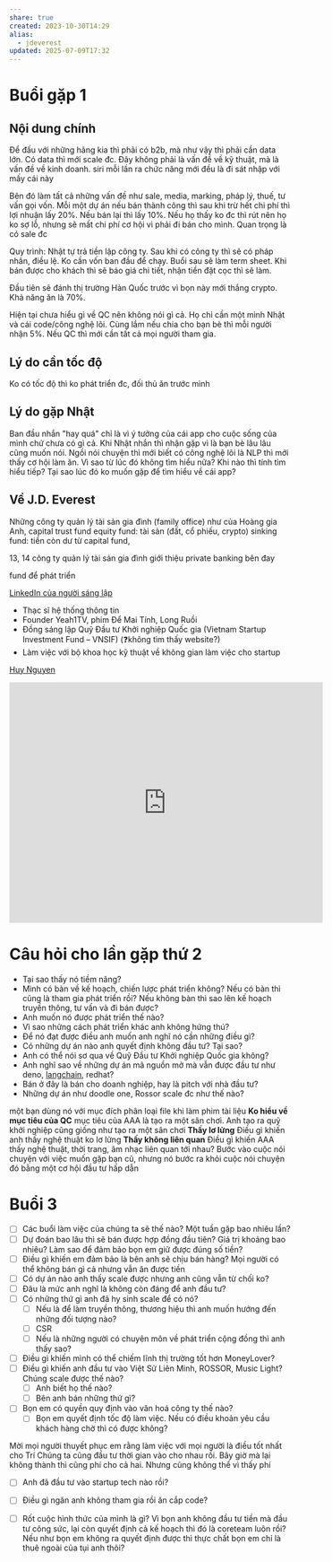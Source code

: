 ```yaml
---
share: true
created: 2023-10-30T14:29
alias:
  - jdeverest
updated: 2025-07-09T17:32
---
```

# Buổi gặp 1
## Nội dung chính
Để đấu với những hãng kia thì phải có b2b, mà như vậy thì phải cần data lớn. Có data thì mới scale đc. Đây không phải là vấn đề về kỹ thuật, mà là vấn đề về kinh doanh.
siri mỗi lần ra chức năng mới đều là đi sát nhập với mấy cái này

Bên đó làm tất cả những vấn đề như sale, media, marking, pháp lý, thuế, tư vấn gọi vốn. Mỗi một dự án nếu bán thành công thì sau khi trừ hết chi phí thì lợi nhuận lấy 20%. Nếu bán lại thì lấy 10%. Nếu họ thấy ko đc thì rút nên họ ko sợ lỗ, nhưng sẽ mất chi phí cơ hội vì phải đi bán cho mình. Quan trọng là có sale đc 

Quy trình: Nhật tự trả tiền lập công ty. Sau khi có công ty thì sẽ có pháp nhân, điều lệ. Ko cần vốn ban đầu để chạy. Buổi sau sẽ làm term sheet. Khi bán được cho khách thì sẽ báo giá chi tiết, nhận tiền đặt cọc thì sẽ làm.

Đầu tiên sẽ đánh thị trường Hàn Quốc trước vì bọn này mới thắng crypto. Khả năng ăn là 70%.

Hiện tại chưa hiểu gì về QC nên không nói gì cả. Họ chỉ cần một mình Nhật và cái code/công nghệ lõi. Cùng lắm nếu chia cho bạn bè thì mỗi người nhận 5%. Nếu QC thì mới cần tất cả mọi người tham gia.

## Lý do cần tốc độ
Ko có tốc độ thì ko phát triển đc, đối thủ ăn trước mình

## Lý do gặp Nhật
Ban đầu nhắn "hay quá" chỉ là vì ý tưởng của cái app cho cuộc sống của mình chứ chưa có gì cả. Khi Nhật nhắn thì nhận gặp vì là bạn bè lâu lâu cũng muốn nói. Ngồi nói chuyện thì mới biết có công nghệ lõi là NLP thì mới thấy cơ hội làm ăn.
Vì sao từ lúc đó không tìm hiểu nữa?
Khi nào thì tính tìm hiểu tiếp? 
Tại sao lúc đó ko muốn gặp để tìm hiểu về cái app?

## Về J.D. Everest
Những công ty quản lý tài sản gia đình (family office) như của Hoàng gia Anh,
capital trust fund
equity fund: tài sản (đất, cổ phiếu, crypto) 
sinking fund: tiền còn dư từ capital fund,

13, 14 công ty quản lý tài sản gia đình
giới thiệu private banking bên đay

fund để phát triển

[LinkedIn của người sáng lập](https://www.linkedin.com/in/swimano/)
- Thạc sĩ hệ thống thông tin
- Founder Yeah1TV, phim Để Mai Tính, Long Ruồi
- Đồng sáng lập Quỹ Đầu tư Khởi nghiệp Quốc gia (Vietnam Startup Investment Fund – VNSIF) (❓không tìm thấy website?) 
- Làm việc với bộ khoa học kỹ thuật về không gian làm việc cho startup

[Huy Nguyen](https://www.facebook.com/profile.php?id=100000718890989)
<iframe src="https://www.facebook.com/plugins/video.php?height=314&href=https%3A%2F%2Fwww.facebook.com%2F61550794873460%2Fvideos%2F274851804937626%2F&show_text=true&width=560&t=0" width="560" height="429" style="border:none;overflow:hidden" scrolling="no" frameborder="0" allowfullscreen="true" allow="autoplay; clipboard-write; encrypted-media; picture-in-picture; web-share" allowFullScreen="true"></iframe>

# Câu hỏi cho lần gặp thứ 2
- Tại sao thấy nó tiềm năng?
- Mình có bàn về kế hoạch, chiến lược phát triển không? Nếu có bàn thì cũng là tham gia phát triển rồi? Nếu không bàn thì sao lên kế hoạch truyền thông, tư vấn và đi bán được?
- Anh muốn nó được phát triển thế nào?
- Vì sao những cách phát triển khác anh không hứng thú?
- Để nó đạt được điều anh muốn anh nghĩ nó cần những điều gì?
- Có những dự án nào anh quyết định không đầu tư? Tại sao?
- Anh có thể nói sơ qua về Quỹ Đầu tư Khởi nghiệp Quốc gia không?
- Anh nghĩ sao về những dự án mã nguồn mở mà vẫn được đầu tư như deno, [langchain](https://blog.langchain.dev/announcing-our-10m-seed-round-led-by-benchmark/), redhat?
- Bán ở đây là bán cho doanh nghiệp, hay là pitch với nhà đầu tư?
- Những dự án như doodle one, Rossor scale đc như thế nào? 


một bạn dùng nó với mục đích phân loại file khi làm phim tài liệu
**Ko hiểu về mục tiêu của QC** mục tiêu của AAA là tạo ra một sân chơi. Anh tạo ra quỹ khởi nghiệp cũng giống như tạo ra một sân chơi
**Thấy lơ lửng** Điều gì khiến anh thấy nghệ thuật ko lơ lửng
**Thấy không liên quan** Điều gì khiến AAA thấy nghệ thuật, thời trang, âm nhạc liên quan tới nhau?
Bước vào cuộc nói chuyện với việc muốn gặp bạn cũ, nhưng nó bước ra khỏi cuộc nói chuyện đó bằng một cơ hội đầu tư hấp dẫn

# Buổi 3
- [ ] Các buổi làm việc của chúng ta sẽ thế nào? Một tuần gặp bao nhiêu lần? 
- [ ] Dự đoán bao lâu thì sẽ bán được hợp đồng đầu tiên? Giá trị khoảng bao nhiêu? Làm sao để đảm bảo bọn em giữ được đúng số tiền?
- [ ] Điều gì khiến em đảm bảo là bên anh sẽ chịu bán hàng? Mọi người có thể không bán gì cả nhưng vẫn ăn được tiền
- [ ] Có dự án nào anh thấy scale được nhưng anh cũng vẫn từ chối ko?
- [ ] Đâu là mức anh nghĩ là không còn đáng để anh đầu tư?
- [ ] Có những thứ gì anh đã hy sinh scale để có nó? 
	- [ ] Nếu là để làm truyền thông, thương hiệu thì anh muốn hướng đến những đối tượng nào? 
	- [ ] CSR
	- [ ] Nếu là những người có chuyên môn về phát triển cộng đồng thì anh thấy sao? 
- [ ] Điều gì khiến mình có thể chiếm lĩnh thị trường tốt hơn MoneyLover?
- [ ] Điều gì khiến anh đầu tư vào Việt Sử Liên Minh, ROSSOR, Music Light? Chúng scale được thế nào? 
	- [ ] Anh biết họ thế nào? 
	- [ ] Bên anh bán những thứ gì? 
- [ ] Bọn em có quyền quy định vào văn hoá công ty thế nào?
	- [ ] Bọn em quyết định tốc độ làm việc. Nếu có điều khoản yêu cầu khách hàng chờ thì có được không?

Mời mọi người thuyết phục em rằng làm việc với mọi người là điều tốt nhất cho Trí
Chúng ta cũng đầu tư thời gian vào cho nhau rồi. Bây giờ mà lại không thành thì cũng phí cho cả hai. Nhưng cũng không thể vì thấy phí

- [ ] Anh đã đầu tư vào startup tech nào rồi?
- [ ] Điều gì ngăn anh không tham gia rồi ăn cắp code?
- [ ] Rốt cuộc hình thức của mình là gì? Vì bọn anh không đầu tư tiền mà đầu tư công sức, lại còn quyết định cả kế hoạch thì đó là coreteam luôn rồi? Nếu như bọn em không ra quyết định được thì thực chất bọn em chỉ là thuê ngoài của tụi anh thôi?

